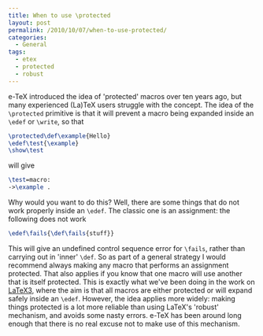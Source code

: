```yaml
---
title: When to use \protected
layout: post
permalink: /2010/10/07/when-to-use-protected/
categories:
  - General
tags:
  - etex
  - protected
  - robust
---
```

e-TeX introduced the idea of 'protected' macros over ten years ago, but many experienced (La)TeX users struggle with the concept. The idea of the `\protected` primitive is that it will prevent a macro being expanded inside an `\edef` or `\write`, so that

```latex
\protected\def\example{Hello}
\edef\test{\example}
\show\test
```

will give

```latex
\test=macro:
->\example .
```

Why would you want to do this? Well, there are some things that do not work properly inside an `\edef`. The classic one is an assignment: the following does not work

```latex
\edef\fails{\def\fails{stuff}}
```

This will give an undefined control sequence error for `\fails`, rather than carrying out in 'inner' `\def`. So as part of a general strategy I would recommend always making any macro that performs an assignment protected. That also applies if you know that one macro will use another that is itself protected. This is exactly what we've been doing in the work on [LaTeX3](https://www.latex-project.org/latex3.html), where the aim is that all macros are either protected or will expand safely inside an `\edef`. However, the idea applies more widely: making things protected is a lot more reliable than using LaTeX's 'robust' mechanism, and avoids some nasty errors. e-TeX has been around long enough that there is no real excuse not to make use of this mechanism.
